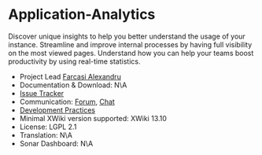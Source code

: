 # Application-Analytics

Discover unique insights to help you better understand the usage of your instance. Streamline and improve
internal processes by having full visibility on the most viewed pages. Understand how you can help your teams boost
productivity by using real-time statistics.

* Project Lead [Farcasi Alexandru](https://github.com/Farcasut)
* Documentation & Download: N\A
* [Issue Tracker](https://github.com/xwikisas/application-analytics/issues)
* Communication: [Forum](https://forum.xwiki.org), [Chat](https://dev.xwiki.org/xwiki/bin/view/Community/Chat)
* [Development Practices](https://dev.xwiki.org)
* Minimal XWiki version supported: XWiki 13.10
* License: LGPL 2.1
* Translation: N\A
* Sonar Dashboard: N\A
